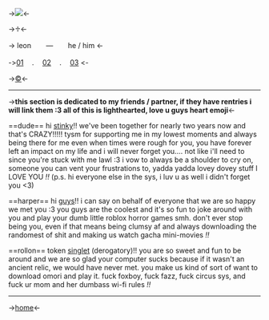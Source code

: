 ->![](https://cdn.discordapp.com/attachments/1032091762027663513/1134670298982129785/d8aeb81a69b845969a33c106547d1618.png)<-

->♱<-

-> leonㅤㅤ — ㅤㅤhe / him <-

->[01](https://rentry.co/rcnbyi) ㅤ.ㅤ [02](https://rentry.co/rcncitydni) ㅤ. ㅤ[03](https://rentry.co/rcnlove) <-

->[©](https://www.tumblr.com/crumb-crumblet-s-crumbington/720315982968717312?source=share)<-
***
->**this section is dedicated to my friends / partner, if they have rentries i will link them :3 all of this is lighthearted, love u guys heart emoji**<-

==dude==
hi [stinky](https://rentry.co/resbiohazard)!! we've been together for nearly two years now and that's CRAZY!!!!! tysm for supporting me in my lowest moments and always being there for me even when times were rough for you, you have forever left an impact on my life and i will never forget you.... not like i'll need to since you're stuck with me lawl :3 i vow to always be a shoulder to cry on, someone you can vent your frustrations to, yadda yadda lovey dovey stuff I LOVE YOU *!!* (p.s. hi everyone else in the sys, i luv u as well i didn't forget you <3)

==harper==
hi [guys](https://rentry.co/makingpuppets)!! i can say on behalf of everyone that we are so happy we met you :3 you guys are the coolest and it's so fun to joke around with you and play your dumb little roblox horror games smh. don't ever stop being you, even if that means being clumsy af and always downloading the randomest of shit and making us watch gacha mini-movies *!!*

==rollon==
token [singlet](https://rentry.co/basilandomori) (derogatory)!! you are so sweet and fun to be around and we are so glad your computer sucks because if it wasn't an ancient relic, we would have never met. you make us kind of sort of want to download omori and play it. fuck foxboy, fuck fazz, fuck circus sys, and fuck ur mom and her dumbass wi-fi rules *!!*

***
->[home](https://rentry.co/rcncity)<-